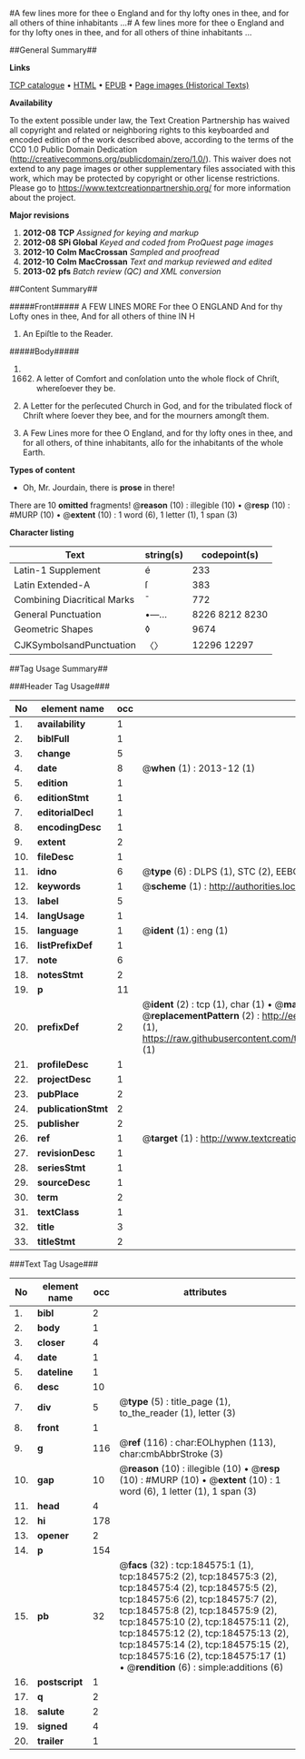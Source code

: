 #A few lines more for thee o England and for thy lofty ones in thee, and for all others of thine inhabitants ...#
A few lines more for thee o England and for thy lofty ones in thee, and for all others of thine inhabitants ...

##General Summary##

**Links**

[TCP catalogue](http://www.ota.ox.ac.uk/tcp/)  • 
[HTML](http://tei.it.ox.ac.uk/tcp/Texts-HTML/free/B09/B09140.html)  • 
[EPUB](http://tei.it.ox.ac.uk/tcp/Texts-EPUB/free/B09/B09140.epub) • 
[Page images (Historical Texts)](https://historicaltexts.jisc.ac.uk/eebo-64551272e)

**Availability**

To the extent possible under law, the Text Creation Partnership has waived all copyright and related or neighboring rights to this keyboarded and encoded edition of the work described above, according to the terms of the CC0 1.0 Public Domain Dedication (http://creativecommons.org/publicdomain/zero/1.0/). This waiver does not extend to any page images or other supplementary files associated with this work, which may be protected by copyright or other license restrictions. Please go to https://www.textcreationpartnership.org/ for more information about the project.

**Major revisions**

1. __2012-08__ __TCP__ *Assigned for keying and markup*
1. __2012-08__ __SPi Global__ *Keyed and coded from ProQuest page images*
1. __2012-10__ __Colm MacCrossan__ *Sampled and proofread*
1. __2012-10__ __Colm MacCrossan__ *Text and markup reviewed and edited*
1. __2013-02__ __pfs__ *Batch review (QC) and XML conversion*

##Content Summary##

#####Front#####
A FEW LINES MORE For thee O ENGLAND And for thy Lofty ones in thee, And for all others of thine IN H
1. An Epiſtle to the Reader.

#####Body#####

1. 1662. A letter of Comfort and conſolation unto the whole flock of Chriſt, whereſoever they be.

1. A Letter for the perſecuted Church in God, and for the tribulated flock of Chriſt where ſoever they bee, and for the mourners amongſt them.

1. A Few Lines more for thee O England, and for thy lofty ones in thee, and for all others, of thine inhabitants, alſo for the inhabitants of the whole Earth.

**Types of content**

  * Oh, Mr. Jourdain, there is **prose** in there!

There are 10 **omitted** fragments! 
 @__reason__ (10) : illegible (10)  •  @__resp__ (10) : #MURP (10)  •  @__extent__ (10) : 1 word (6), 1 letter (1), 1 span (3)

**Character listing**


|Text|string(s)|codepoint(s)|
|---|---|---|
|Latin-1 Supplement|é|233|
|Latin Extended-A|ſ|383|
|Combining             Diacritical Marks|̄|772|
|General Punctuation|•—…|8226 8212 8230|
|Geometric Shapes|◊|9674|
|CJKSymbolsandPunctuation|〈〉|12296 12297|

##Tag Usage Summary##

###Header Tag Usage###

|No|element name|occ|attributes|
|---|---|---|---|
|1.|__availability__|1||
|2.|__biblFull__|1||
|3.|__change__|5||
|4.|__date__|8| @__when__ (1) : 2013-12 (1)|
|5.|__edition__|1||
|6.|__editionStmt__|1||
|7.|__editorialDecl__|1||
|8.|__encodingDesc__|1||
|9.|__extent__|2||
|10.|__fileDesc__|1||
|11.|__idno__|6| @__type__ (6) : DLPS (1), STC (2), EEBO-CITATION (1), OCLC (1), VID (1)|
|12.|__keywords__|1| @__scheme__ (1) : http://authorities.loc.gov/ (1)|
|13.|__label__|5||
|14.|__langUsage__|1||
|15.|__language__|1| @__ident__ (1) : eng (1)|
|16.|__listPrefixDef__|1||
|17.|__note__|6||
|18.|__notesStmt__|2||
|19.|__p__|11||
|20.|__prefixDef__|2| @__ident__ (2) : tcp (1), char (1)  •  @__matchPattern__ (2) : ([0-9\-]+):([0-9IVX]+) (1), (.+) (1)  •  @__replacementPattern__ (2) : http://eebo.chadwyck.com/downloadtiff?vid=$1&page=$2 (1), https://raw.githubusercontent.com/textcreationpartnership/Texts/master/tcpchars.xml#$1 (1)|
|21.|__profileDesc__|1||
|22.|__projectDesc__|1||
|23.|__pubPlace__|2||
|24.|__publicationStmt__|2||
|25.|__publisher__|2||
|26.|__ref__|1| @__target__ (1) : http://www.textcreationpartnership.org/docs/. (1)|
|27.|__revisionDesc__|1||
|28.|__seriesStmt__|1||
|29.|__sourceDesc__|1||
|30.|__term__|2||
|31.|__textClass__|1||
|32.|__title__|3||
|33.|__titleStmt__|2||


###Text Tag Usage###

|No|element name|occ|attributes|
|---|---|---|---|
|1.|__bibl__|2||
|2.|__body__|1||
|3.|__closer__|4||
|4.|__date__|1||
|5.|__dateline__|1||
|6.|__desc__|10||
|7.|__div__|5| @__type__ (5) : title_page (1), to_the_reader (1), letter (3)|
|8.|__front__|1||
|9.|__g__|116| @__ref__ (116) : char:EOLhyphen (113), char:cmbAbbrStroke (3)|
|10.|__gap__|10| @__reason__ (10) : illegible (10)  •  @__resp__ (10) : #MURP (10)  •  @__extent__ (10) : 1 word (6), 1 letter (1), 1 span (3)|
|11.|__head__|4||
|12.|__hi__|178||
|13.|__opener__|2||
|14.|__p__|154||
|15.|__pb__|32| @__facs__ (32) : tcp:184575:1 (1), tcp:184575:2 (2), tcp:184575:3 (2), tcp:184575:4 (2), tcp:184575:5 (2), tcp:184575:6 (2), tcp:184575:7 (2), tcp:184575:8 (2), tcp:184575:9 (2), tcp:184575:10 (2), tcp:184575:11 (2), tcp:184575:12 (2), tcp:184575:13 (2), tcp:184575:14 (2), tcp:184575:15 (2), tcp:184575:16 (2), tcp:184575:17 (1)  •  @__rendition__ (6) : simple:additions (6)|
|16.|__postscript__|1||
|17.|__q__|2||
|18.|__salute__|2||
|19.|__signed__|4||
|20.|__trailer__|1||
